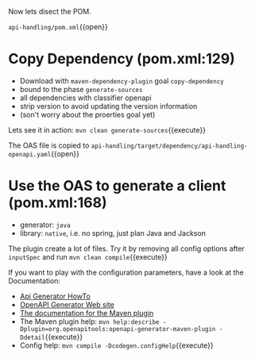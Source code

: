 Now lets disect the POM.

`api-handling/pom.xml`{{open}}

# Copy Dependency (pom.xml:129)

* Download with `maven-dependency-plugin` goal `copy-dependency`
* bound to the phase `generate-sources`
* all dependencies with classifier openapi
* strip version to avoid updating the version information
* (son't worry about the proerties goal yet)

Lets see it in action:
`mvn clean generate-sources`{{execute}}

The OAS file is copied to `api-handling/target/dependency/api-handling-openapi.yaml`{{open}}

# Use the OAS to generate a client (pom.xml:168)

* generator: `java`
* library: `native`, i.e. no spring, just plan Java and Jackson

The plugin create a lot of files. Try it by removing all config options after `inputSpec` and run
`mvn clean compile`{{execute}}

If you want to play with the configuration parameters, have a look at the Documentation:
* [Api Generator HowTo](https://github.com/OpenAPITools/openapi-generator/wiki/API-client-generator-HOWTO)
* [OpenAPI Generator Web site](https://openap-generator.tech)
* [The documentation for the Maven plugin](https://github.com/OpenAPITools/openapi-generator/tree/master/modules/openapi-generator-maven-plugin)
* The Maven plugin help: `mvn help:describe -Dplugin=org.openapitools:openapi-generator-maven-plugin -Ddetail`{{execute}}
* Config help: `mvn compile -Dcodegen.configHelp`{{execute}}
